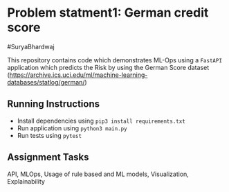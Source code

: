 # Problem statment1: German credit score 
#SuryaBhardwaj



This repository contains code which demonstrates ML-Ops using a `FastAPI` application which predicts the Risk by using the German Score dataset (https://archive.ics.uci.edu/ml/machine-learning-databases/statlog/german/)

## Running Instructions
- Install dependencies using `pip3 install requirements.txt`
- Run application using `python3 main.py`
- Run tests using `pytest`



## Assignment Tasks
API, MLOps, Usage of rule based and ML models, Visualization, Explainability